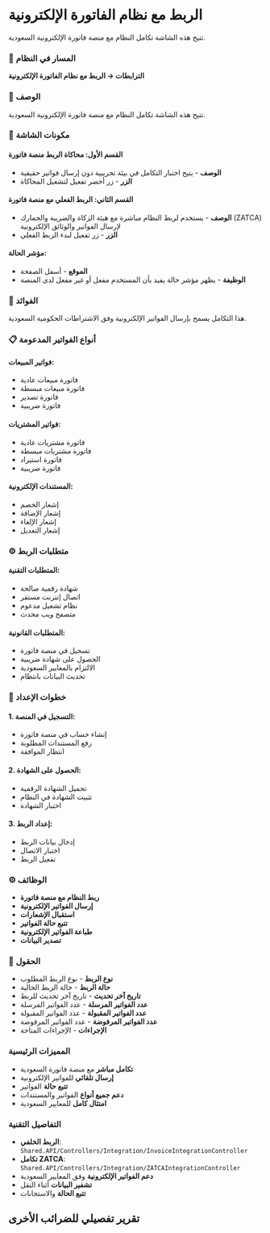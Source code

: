 # الربط مع نظام الفاتورة الإلكترونية
تتيح هذه الشاشة تكامل النظام مع منصة فاتورة الإلكترونية السعودية.

### 🧭 المسار في النظام
**الترابطات → الربط مع نظام الفاتورة الإلكترونية**

### 🔹 الوصف
تتيح هذه الشاشة تكامل النظام مع منصة فاتورة الإلكترونية السعودية.

### 🧭 مكونات الشاشة

#### القسم الأول: محاكاة الربط منصة فاتورة
- **الوصف** - يتيح اختبار التكامل في بيئة تجريبية دون إرسال فواتير حقيقية
- **الزر** - زر أخضر تفعيل لتشغيل المحاكاة

#### القسم الثاني: الربط الفعلي مع منصة فاتورة
- **الوصف** - يستخدم لربط النظام مباشرة مع هيئة الزكاة والضريبة والجمارك (ZATCA) لإرسال الفواتير والوثائق الإلكترونية
- **الزر** - زر تفعيل لبدء الربط الفعلي

#### مؤشر الحالة:
- **الموقع** - أسفل الصفحة
- **الوظيفة** - يظهر مؤشر حالة يفيد بأن المستخدم مفعل أو غير مفعل لدى المنصة

### 🎯 الفوائد
هذا التكامل يسمح بإرسال الفواتير الإلكترونية وفق الاشتراطات الحكومية السعودية.

### 📋 أنواع الفواتير المدعومة

#### فواتير المبيعات:
- فاتورة مبيعات عادية
- فاتورة مبيعات مبسطة
- فاتورة تصدير
- فاتورة ضريبية

#### فواتير المشتريات:
- فاتورة مشتريات عادية
- فاتورة مشتريات مبسطة
- فاتورة استيراد
- فاتورة ضريبية

#### المستندات الإلكترونية:
- إشعار الخصم
- إشعار الإضافة
- إشعار الإلغاء
- إشعار التعديل

### ⚙️ متطلبات الربط

#### المتطلبات التقنية:
- شهادة رقمية صالحة
- اتصال إنترنت مستقر
- نظام تشغيل مدعوم
- متصفح ويب محدث

#### المتطلبات القانونية:
- تسجيل في منصة فاتورة
- الحصول على شهادة ضريبية
- الالتزام بالمعايير السعودية
- تحديث البيانات بانتظام

### 📝 خطوات الإعداد

#### 1. التسجيل في المنصة:
- إنشاء حساب في منصة فاتورة
- رفع المستندات المطلوبة
- انتظار الموافقة

#### 2. الحصول على الشهادة:
- تحميل الشهادة الرقمية
- تثبيت الشهادة في النظام
- اختبار الشهادة

#### 3. إعداد الربط:
- إدخال بيانات الربط
- اختبار الاتصال
- تفعيل الربط

### ⚙️ الوظائف
- **ربط النظام مع منصة فاتورة**
- **إرسال الفواتير الإلكترونية**
- **استقبال الإشعارات**
- **تتبع حالة الفواتير**
- **طباعة الفواتير الإلكترونية**
- **تصدير البيانات**

### 📝 الحقول
- **نوع الربط** - نوع الربط المطلوب
- **حالة الربط** - حالة الربط الحالية
- **تاريخ آخر تحديث** - تاريخ آخر تحديث للربط
- **عدد الفواتير المرسلة** - عدد الفواتير المرسلة
- **عدد الفواتير المقبولة** - عدد الفواتير المقبولة
- **عدد الفواتير المرفوضة** - عدد الفواتير المرفوضة
- **الإجراءات** - الإجراءات المتاحة

### المميزات الرئيسية
- **تكامل مباشر** مع منصة فاتورة السعودية
- **إرسال تلقائي** للفواتير الإلكترونية
- **تتبع حالة** الفواتير
- **دعم جميع أنواع** الفواتير والمستندات
- **امتثال كامل** للمعايير السعودية

### التفاصيل التقنية
- **الربط الخلفي**: `Shared.API/Controllers/Integration/InvoiceIntegrationController`
- **تكامل ZATCA**: `Shared.API/Controllers/Integration/ZATCAIntegrationController`
- **دعم الفواتير الإلكترونية** وفق المعايير السعودية
- **تشفير البيانات** أثناء النقل
- **تتبع الحالة** والاستجابات

## تقرير تفصيلي للضرائب الأخرى
